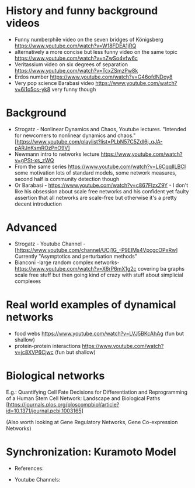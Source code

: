# History and funny background videos
* Funny numberphile video on the seven bridges of Königsberg https://www.youtube.com/watch?v=W18FDEA1jRQ
* alternatively a more concise but less funny video on the same topic https://www.youtube.com/watch?v=nZwSo4vfw6c
* Veritassium video on six degrees of separation https://www.youtube.com/watch?v=TcxZSmzPw8k
* Erdos number https://www.youtube.com/watch?v=G46ofdNDoy8
* Very pop science Barabasi video https://www.youtube.com/watch?v=6i1o5cs-yk8 very funny though

# Background

* Strogatz - Nonlinear Dynamics and Chaos, Youtube lectures. "Intended for newcomers to nonlinear dynamics and chaos." [https://www.youtube.com/playlist?list=PLbN57C5Zdl6j_qJA-pARJnKsmROzPnO9V]
* Newmann intro to networks lecture https://www.youtube.com/watch?v=gPSt-xs_zWQ
* From the same series https://www.youtube.com/watch?v=L6CqqlILBCI some motivation lots of standard models, some network measures, second half is community detection though
* Or Barabasi - https://www.youtube.com/watch?v=c867FlzxZ9Y - I don't like his obsession about scale free networks and his confident yet faulty assertion that all networks are scale-free but otherwise it's a pretty decent introduction


# Advanced
* Strogatz - Youtube Channel -
  [https://www.youtube.com/channel/UCj1G_-P9EIMs4VpcgcOPxRw]
  Currently "Asymptotics and perturbation methods"
* Bianconi -large random complex networks- https://www.youtube.com/watch?v=X6rP6mX1g2c covering ba graphs scale free stuff but then going kind of crazy with stuff about simplicial complexes

# Real world examples of dynamical networks
* food webs https://www.youtube.com/watch?v=LVJ5BKcAhAg (fun but shallow)
* protein-protein interactions https://www.youtube.com/watch?v=jc8XVP6Cjwc (fun but shallow)

# Biological networks
E.g.:
Quantifying Cell Fate Decisions for Differentiation and Reprogramming of a Human Stem Cell Network:
Landscape and Biological Paths
[https://journals.plos.org/ploscompbiol/article?id=10.1371/journal.pcbi.1003165]

(Also worth looking at Gene Regulatory Networks, Gene Co-expression Networks)

# Synchronization: Kuramoto Model
* References:

* Youtube Channels: 
